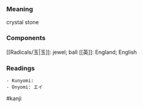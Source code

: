 ### Meaning

crystal stone

### Components

[[Radicals/玉|玉]]: jewel; ball [[英]]: England; English

### Readings

```
- Kunyomi: 
- Onyomi: エイ
```

#kanji